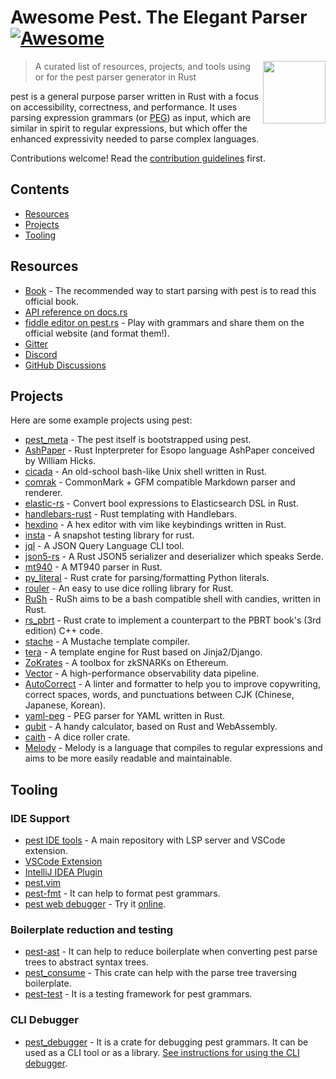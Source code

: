 # Awesome Pest. The Elegant Parser [![Awesome](https://awesome.re/badge.svg)](https://awesome.re)

[<img src="https://avatars.githubusercontent.com/u/26044607" align="right" width="100">](https://github.com/pest-parser/pest/)

> A curated list of resources, projects, and tools using or for the pest parser generator in Rust

pest is a general purpose parser written in Rust with a focus on accessibility, correctness, and performance. It uses parsing expression grammars (or [PEG](https://en.wikipedia.org/wiki/Parsing_expression_grammar)) as input, which are similar in spirit to regular expressions, but which offer the enhanced expressivity needed to parse complex languages.

Contributions welcome! Read the [contribution guidelines](contributing.md) first.

## Contents

- [Resources](#resources)
- [Projects](#projects)
- [Tooling](#tooling)

## Resources

- [Book](https://pest.rs/book) - The recommended way to start parsing with pest is to read this official book.
- [API reference on docs.rs](https://docs.rs/pest)
- [fiddle editor on pest.rs](https://pest.rs/#editor) - Play with grammars and share them on the official website (and format them!).
- [Gitter](https://gitter.im/pest-parser/pest)
- [Discord](https://discord.gg/XEGACtWpT2)
- [GitHub Discussions](https://github.com/pest-parser/pest/discussions)

## Projects

Here are some example projects using pest:

- [pest_meta](https://github.com/pest-parser/pest/blob/master/meta/src/grammar.pest) - The pest itself is bootstrapped using pest.
- [AshPaper](https://github.com/shnewto/ashpaper) - Rust Inpterpreter for Esopo language AshPaper conceived by William Hicks.
- [cicada](https://github.com/mitnk/cicada) - An old-school bash-like Unix shell written in Rust.
- [comrak](https://github.com/kivikakk/comrak) - CommonMark + GFM compatible Markdown parser and renderer.
- [elastic-rs](https://github.com/cch123/elastic-rs) - Convert bool expressions to Elasticsearch DSL in Rust.
- [handlebars-rust](https://github.com/sunng87/handlebars-rust) - Rust templating with Handlebars.
- [hexdino](https://github.com/Luz/hexdino) - A hex editor with vim like keybindings written in Rust.
- [insta](https://github.com/mitsuhiko/insta) - A snapshot testing library for rust.
- [jql](https://github.com/yamafaktory/jql) - A JSON Query Language CLI tool.
- [json5-rs](https://github.com/callum-oakley/json5-rs) - A Rust JSON5 serializer and deserializer which speaks Serde.
- [mt940](https://github.com/svenstaro/mt940-rs) - A MT940 parser in Rust.
- [py_literal](https://github.com/jturner314/py_literal) - Rust crate for parsing/formatting Python literals.
- [rouler](https://github.com/jarcane/rouler) - An easy to use dice rolling library for Rust.
- [RuSh](https://github.com/lwandrebeck/RuSh) - RuSh aims to be a bash compatible shell with candies, written in Rust.
- [rs_pbrt](https://github.com/wahn/rs_pbrt) - Rust crate to implement a counterpart to the PBRT book's (3rd edition) C++ code.
- [stache](https://github.com/dgraham/stache) - A Mustache template compiler.
- [tera](https://github.com/Keats/tera) - A template engine for Rust based on Jinja2/Django.
- [ZoKrates](https://github.com/ZoKrates/ZoKrates) - A toolbox for zkSNARKs on Ethereum.
- [Vector](https://github.com/timberio/vector) - A high-performance observability data pipeline.
- [AutoCorrect](https://github.com/huacnlee/autocorrect) - A linter and formatter to help you to improve copywriting, correct spaces, words, and punctuations between CJK (Chinese, Japanese, Korean).
- [yaml-peg](https://github.com/aofdev/yaml-peg) - PEG parser for YAML written in Rust.
- [qubit](https://github.com/abhimanyu003/qubit) - A handy calculator, based on Rust and WebAssembly.
- [caith](https://github.com/Geobert/caith) - A dice roller crate.
- [Melody](https://github.com/yoav-lavi/melody) - Melody is a language that compiles to regular expressions and aims to be more easily readable and maintainable.

## Tooling

### IDE Support

- [pest IDE tools](https://github.com/pest-parser/pest-ide-tools) - A main repository with LSP server and VSCode extension.
- [VSCode Extension](https://marketplace.visualstudio.com/items?itemName=pest.pest-ide-tools)
- [IntelliJ IDEA Plugin](https://plugins.jetbrains.com/plugin/12046-pest)
- [pest.vim](https://github.com/pest-parser/pest.vim)
- [pest-fmt](https://github.com/pest-parser/pest-fmt) - It can help to format
pest grammars.
- [pest web debugger](https://github.com/tomtau/pest-web-debug) - Try it [online](https://tomtau.github.io/pest-web-debug/).

### Boilerplate reduction and testing

- [pest-ast](https://github.com/pest-parser/ast) - It can help to reduce boilerplate when converting pest parse trees to abstract syntax trees.
- [pest_consume](https://crates.io/crates/pest_consume) - This crate can help with the parse tree traversing boilerplate.
- [pest-test](https://crates.io/crates/pest-test) - It is a testing framework for pest grammars.


### CLI Debugger

- [pest_debugger](https://docs.rs/pest_debugger/latest/pest_debugger/) - It is a crate for debugging pest grammars. It can be used as a CLI tool or as a library. [See instructions for using the CLI debugger](debugger.md).
